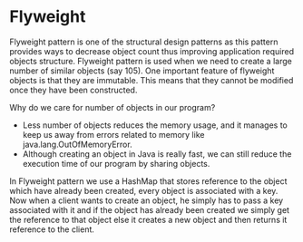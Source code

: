 # Flyweight

Flyweight pattern is one of the structural design patterns as this pattern provides ways to decrease object count thus
improving application required objects structure. Flyweight pattern is used when we need to create a large number of
similar objects (say 105). One important feature of flyweight objects is that they are immutable. This means that they
cannot be modified once they have been constructed.

Why do we care for number of objects in our program?

- Less number of objects reduces the memory usage, and it manages to keep us away from errors related to memory like
  java.lang.OutOfMemoryError.
- Although creating an object in Java is really fast, we can still reduce the execution time of our program by sharing
  objects.

In Flyweight pattern we use a HashMap that stores reference to the object which have already been created, every object
is associated with a key. Now when a client wants to create an object, he simply has to pass a key associated with it
and if the object has already been created we simply get the reference to that object else it creates a new object and
then returns it reference to the client.